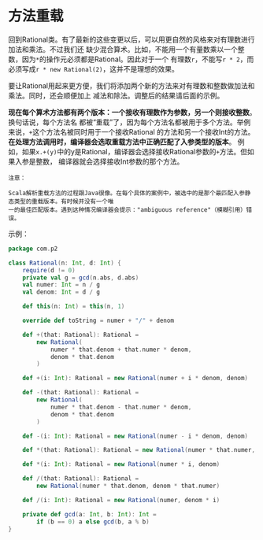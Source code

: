 方法重载
================================================================================
回到Rational类。有了最新的这些变更以后，可以用更自然的风格来对有理数进行加法和乘法。不过我们还
缺少混合算术。比如，不能用一个有量数乘以一个整数，因为`*`的操作元必须都是Rational。因此对于一个
有理数`r`，不能写`r * 2`，而必须写成`r * new Rational(2)`，这并不是理想的效果。

要让Rational用起来更方便，我们将添加两个新的方法来对有理数和整数做加法和乘法。同时，还会顺便加上
减法和除法。调整后的结果请后面的示例。

**现在每个算术方法都有两个版本：一个接收有理数作为参数，另一个则接收整数**。换句话说，每个方法名
都被“重载”了，因为每个方法名都被用于多个方法。举例来说，`+`这个方法名被同时用于一个接收Rational
的方法和另一个接收Int的方法。**在处理方法调用时，编译器会选取重载方法中正确匹配了入参类型的版本**。
例如，如果`x.+(y)`中的y是Rational，编译器会选择接收Rational参数的`+`方法。但如果入参是整数，
编译器就会选择接收Int参数的那个方法。
```
注意：

Scala解析重载方法的过程跟Java很像。在每个具体的案例中，被选中的是那个最匹配入参静态类型的重载版本。有时候并没有一个唯
一的最佳匹配版本。遇到这种情况编译器会提示："ambiguous reference"（模糊引用）错误。
```
示例：
```scala
package com.p2

class Rational(n: Int, d: Int) {
	require(d != 0)
	private val g = gcd(n.abs, d.abs)
	val numer: Int = n / g
	val denom: Int = d / g

	def this(n: Int) = this(n, 1)

	override def toString = numer + "/" + denom

	def +(that: Rational): Rational =
		new Rational(
			numer * that.denom + that.numer * denom,
			denom * that.denom
		)

	def +(i: Int): Rational = new Rational(numer + i * denom, denom)

	def -(that: Rational): Rational =
		new Rational(
			numer * that.denom - that.numer * denom,
			denom * that.denom
		)

	def -(i: Int): Rational = new Rational(numer - i * denom, denom)

	def *(that: Rational): Rational = new Rational(numer * that.numer, denom * that.denom)

	def *(i: Int): Rational = new Rational(numer * i, denom)

	def /(that: Rational): Rational =
		new Rational(numer * that.denom, denom * that.numer)

	def /(i: Int): Rational = new Rational(numer, denom * i)

	private def gcd(a: Int, b: Int): Int =
		if (b == 0) a else gcd(b, a % b)
}
```



